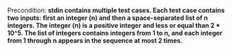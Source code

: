 Precondition: **stdin contains multiple test cases. Each test case contains two inputs: first an integer (n) and then a space-separated list of n integers. The integer (n) is a positive integer and less or equal than 2 * 10^5. The list of integers contains integers from 1 to n, and each integer from 1 through n appears in the sequence at most 2 times.**